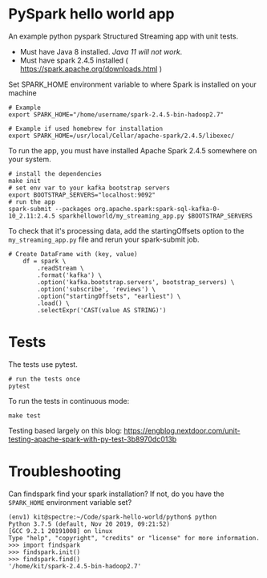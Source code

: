 # PySpark hello world app

An example python pyspark Structured Streaming app with unit tests.

- Must have Java 8 installed. *Java 11 will not work*.
- Must have spark 2.4.5 installed ( https://spark.apache.org/downloads.html )

Set SPARK_HOME environment variable to where Spark is installed on your machine

```
# Example
export SPARK_HOME="/home/username/spark-2.4.5-bin-hadoop2.7"

# Example if used homebrew for installation
export SPARK_HOME=/usr/local/Cellar/apache-spark/2.4.5/libexec/
```

To run the app, you must have installed Apache Spark 2.4.5 somewhere on your system.
```
# install the dependencies
make init
# set env var to your kafka bootstrap servers
export BOOTSTRAP_SERVERS="localhost:9092"
# run the app 
spark-submit --packages org.apache.spark:spark-sql-kafka-0-10_2.11:2.4.5 sparkhelloworld/my_streaming_app.py $BOOTSTRAP_SERVERS
```

To check that it's processing data, add the startingOffsets option to the `my_streaming_app.py` file and rerun your spark-submit job.
```
# Create DataFrame with (key, value)
    df = spark \
        .readStream \
        .format('kafka') \
        .option('kafka.bootstrap.servers', bootstrap_servers) \
        .option('subscribe', 'reviews') \
        .option("startingOffsets", "earliest") \
        .load() \
        .selectExpr('CAST(value AS STRING)')
```

# Tests

The tests use pytest.

```
# run the tests once
pytest
```

To run the tests in continuous mode:
```
make test
```

Testing based largely on this blog:
https://engblog.nextdoor.com/unit-testing-apache-spark-with-py-test-3b8970dc013b

# Troubleshooting

Can findspark find your spark installation? If not, do you have the `SPARK_HOME` environment variable set?

```
(env1) kit@spectre:~/Code/spark-hello-world/python$ python
Python 3.7.5 (default, Nov 20 2019, 09:21:52) 
[GCC 9.2.1 20191008] on linux
Type "help", "copyright", "credits" or "license" for more information.
>>> import findspark
>>> findspark.init()
>>> findspark.find()
'/home/kit/spark-2.4.5-bin-hadoop2.7'
```